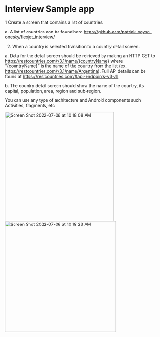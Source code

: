 # Interview Sample app

1 Create a screen that contains a list of countries.

a. A list of countries can be found here https://github.com/patrick-coyne-onesky/flexjet_interview/

2. When a country is selected transition to a country detail screen.

a. Data for the detail screen should be retrieved by making an HTTP GET to
https://restcountries.com/v3.1/name/{countryName} where “{countryName}” is the name of the country from the list (ex. https://restcountries.com/v3.1/name/Argentina).
Full API details can be found at https://restcountries.com/#api-endpoints-v3-all

b. The country detail screen should show the name of the country, its capital, population, area, region and sub-region.

You can use any type of architecture and Android components such Activities, fragments, etc



<img width="359" alt="Screen Shot 2022-07-06 at 10 18 08 AM" src="https://user-images.githubusercontent.com/89773721/177593626-4a3981ce-a336-413e-abe4-ddd137dfcd9e.png">


<img width="366" alt="Screen Shot 2022-07-06 at 10 18 23 AM" src="https://user-images.githubusercontent.com/89773721/177593622-a3f3c243-038e-4ad3-863a-16a5f854c7e9.png">

